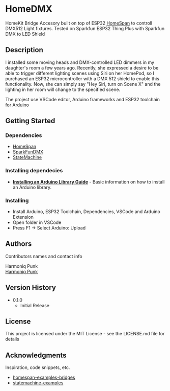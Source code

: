 # HomeDMX

HomeKit Bridge Accesory built on top of ESP32 [HomeSpan](https://github.com/HomeSpan/HomeSpan) to controll DMX512 Light fixtures. Tested on Sparkfun ESP32 Thing Plus with Sparkfun DMX to LED Shield

## Description

I installed some moving heads and DMX-controlled LED dimmers in my daughter's room a few years ago. Recently, she expressed a desire to be able to trigger different lighting scenes using Siri on her HomePod, so I purchased an ESP32 microcontroller with a DMX 512 shield to enable this functionality. Now, she can simply say "Hey Siri, turn on Scene X" and the lighting in her room will change to the specified scene.

The project use VSCode editor, Arduino frameworks and ESP32 toolchain for Arduino   

## Getting Started

### Dependencies

* [HomeSpan](https://github.com/HomeSpan/HomeSpan)
* [SparkFunDMX](https://github.com/sparkfun/SparkFunDMX)
* [StateMachine](https://github.com/jrullan/StateMachine)

### Installing dependecies

* **[Installing an Arduino Library Guide](https://learn.sparkfun.com/tutorials/installing-an-arduino-library)** - Basic information on how to install an Arduino library.

### Installing
* Install Arduino, ESP32 Toolchain, Dependencies, VSCode and Arduino Extension
* Open folder in VSCode
* Press F1 -> Select Arduino: Upload

## Authors

Contributors names and contact info

Harmoniq Punk  
[Harmoniq Punk](https://github.com/harmoniqpunk)

## Version History

* 0.1.0
    * Initial Release

## License

This project is licensed under the MIT License - see the LICENSE.md file for details

## Acknowledgments

Inspiration, code snippets, etc.
* [homespan-examples-bridges](https://github.com/HomeSpan/HomeSpan/blob/master/examples/08-Bridges/08-Bridges.ino)
* [statemachine-examples](https://github.com/jrullan/StateMachine/blob/master/examples/arduino_state_machine/arduino_state_machine.ino)

